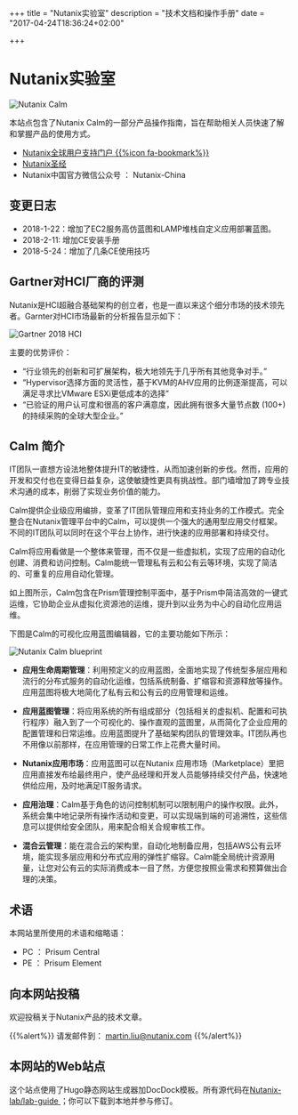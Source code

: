 +++
title = "Nutanix实验室"
description = "技术文档和操作手册"
date = "2017-04-24T18:36:24+02:00"

+++

# Nutanix实验室 

![Nutanix Calm](/media/15142875527032/WechatIMG224.jpeg)

本站点包含了Nutanix Calm的一部分产品操作指南，旨在帮助相关人员快速了解和掌握产品的使用方式。

 * [Nutanix全球用户支持门户 {{%icon fa-bookmark%}}](https://portal.nutanix.com//)
 * [Nutanix圣经](http://nutanixbible.com/)
 * Nutanix中国官方微信公众号 ： Nutanix-China

## 变更日志
 
* 2018-1-22：增加了EC2服务高仿蓝图和LAMP堆栈自定义应用部署蓝图。
* 2018-2-11: 增加CE安装手册
* 2018-5-24：增加了几条CE使用技巧

## Gartner对HCI厂商的评测


Nutanix是HCI超融合基础架构的创立者，也是一直以来这个细分市场的技术领先者。Garnter对HCI市场最新的分析报告显示如下：

![Gartner 2018 HCI](/ce/gartner-2018.jpg)


主要的优势评价：

* “行业领先的创新和可扩展架构，极大地领先于几乎所有其他竞争对手。”
* “Hypervisor选择方面的灵活性，基于KVM的AHV应用的比例逐渐提高，可以满足寻求比VMware ESXi更低成本的选择”
* “已验证的用户认可度和很高的客户满意度，因此拥有很多大量节点数 (100+)的持续采购的全球大型企业。”



## Calm 简介

IT团队一直想方设法地整体提升IT的敏捷性，从而加速创新的步伐。然而，应用的开发和交付也在变得日益复杂，这使敏捷性更具有挑战性。部门墙增加了跨专业技术沟通的成本，削弱了实现业务价值的能力。

Calm提供企业级应用编排，变革了IT团队管理应用和支持业务的工作模式。完全整合在Nutanix管理平台中的Calm，可以提供一个强大的通用型应用交付框架。不同的IT团队可以同时在这个平台上协作，进行快速的应用部署和持续交付。

Calm将应用看做是一个整体来管理，而不仅是一些虚拟机，实现了应用的自动化创建、消费和访问控制。Calm能统一管理私有云和公有云等环境，实现了简洁的、可重复的应用自动化管理。

如上图所示，Calm包含在Prism管理控制平面中，基于Prism中简洁高效的一键式运维，它协助企业从虚拟化资源池的运维，提升到以业务为中心的自动化应用运维。

下图是Calm的可视化应用蓝图编辑器，它的主要功能如下所示： 

![Nutanix Calm blueprint](/media/blueprint.png)
 

* **应用生命周期管理**：利用预定义的应用蓝图，全面地实现了传统型多层应用和流行的分布式服务的自动化运维，包括系统制备、扩缩容和资源释放等操作。应用蓝图将极大地简化了私有云和公有云的应用管理和运维。

* **应用蓝图管理**：将应用系统的所有组成部分（包括相关的虚拟机、配置和可执行程序）融入到了一个可视化的、操作直观的蓝图里，从而简化了企业应用的配置管理和日常运维。应用蓝图提升了基础架构团队的管理效率。IT团队再也不用像以前那样，在应用管理的日常工作上花费大量时间。

* **Nutanix应用市场**：应用蓝图可以在Nutanix 应用市场（Marketplace）里把应用直接发布给最终用户，使产品经理和开发人员能够持续交付产品，快速地供给应用，及时地满足IT服务请求。

* **应用治理**：Calm基于角色的访问控制机制可以限制用户的操作权限。此外，系统会集中地记录所有操作活动和变更，可以实现端到端的可追溯性，这些信息可以提供给安全团队，用来配合相关合规审核工作。

* **混合云管理**：能在混合云的架构里，自动化地制备应用，包括AWS公有云环境，能实现多层应用和分布式应用的弹性扩缩容。Calm能全局统计资源用量，让您对公有云的实际消费成本一目了然，方便您按照业需求和预算做出合理的决策。



## 术语

本网站里所使用的术语和缩略语：

* PC ： Prisum Central
* PE ： Prisum Element



## 向本网站投稿

欢迎投稿关于Nutanix产品的技术文章。

{{%alert%}} 请发邮件到： martin.liu@nutanix.com {{%/alert%}}

## 本网站的Web站点

这个站点使用了Hugo静态网站生成器加DocDock模板。所有源代码在[Nutanix-lab/lab-guide ](https://github.com/Nutanix-lab/lab-guide) ；你可以下载到本地并参与修订。

